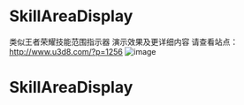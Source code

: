 # SkillAreaDisplay
类似王者荣耀技能范围指示器
演示效果及更详细内容 请查看站点：http://www.u3d8.com/?p=1256
![image](http://www.u3d8.com/wp-content/uploads/2017/08/SkillArea.gif)
# SkillAreaDisplay
